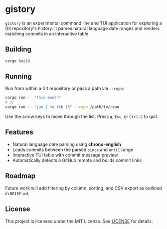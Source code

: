 # gistory

`gistory` is an experimental command line and TUI application for exploring a Git repository's history. It parses natural language date ranges and renders matching commits in an interactive table.

## Building

```bash
cargo build
```

## Running

Run from within a Git repository or pass a path via `--repo`:

```bash
cargo run -- "this month"
# or
cargo run -- "jan 1 to feb 15" --repo /path/to/repo
```

Use the arrow keys to move through the list. Press `q`, `Esc`, or `Ctrl-C` to quit.

## Features

- Natural language date parsing using **chrono-english**
- Loads commits between the parsed `since` and `until` range
- Interactive TUI table with commit message preview
- Automatically detects a GitHub remote and builds commit links

## Roadmap

Future work will add filtering by column, sorting, and CSV export as outlined in `BRIEF.md`.

## License

This project is licensed under the MIT License. See [LICENSE](LICENSE) for details.
